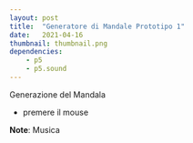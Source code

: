 ```yaml
---
layout: post
title:  "Generatore di Mandale Prototipo 1"
date:   2021-04-16
thumbnail: thumbnail.png
dependencies:
    - p5
    - p5.sound
---
```



<div id="simple-sketch-aural">
    <script type="text/javascript" src="loadSong.js"></script>
</div>

Generazione del Mandala

- premere il mouse


**Note**: Musica

<!-- ## Handling dependencies:
In this example we are only loading the `p5.js`  -->
